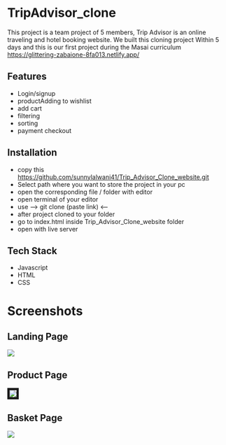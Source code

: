 
# TripAdvisor_clone

This project is a team project of 5 members, Trip Advisor is an online traveling and hotel booking website. We built this cloning project
Within 5 days and this is our first project during the Masai curriculum 
https://glittering-zabaione-8fa013.netlify.app/

## Features

- Login/signup
- productAdding to wishlist
- add cart
- filtering
- sorting
- payment checkout



## Installation

- copy this https://github.com/sunnylalwani41/Trip_Advisor_Clone_website.git
- Select path where you want to store the project in your pc
- open the corresponding file / folder with editor
- open terminal of your editor
- use  --> git clone (paste link) <-- 
- after project cloned to your folder
- go to index.html inside Trip_Advisor_Clone_website folder
- open with live server
    
## Tech Stack

* Javascript
* HTML
* CSS



# Screenshots
## Landing Page
<img src="./WebsiteScreenShot/Trip Advisor_LandingPage.PNG">

## Product Page
<img src="./WebsiteScreenShot/Trip Advisor_Menu.PNG" border="5px solid black">

## Basket Page
<img src="WebsiteScreenShot/Trip Advisor_Basket.PNG">
